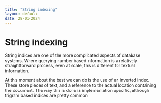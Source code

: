 ```yaml
---
title: "String indexing"
layout: default
date: 28-01-2024
---
```


# String indexing
String indices are one of the more complicated aspects of database systems. Where querying number based information is a relatively straightforward process, even at scale, this is different for textual information.

At this moment about the best we can do is the use of an inverted index. These store pieces of text, and a reference to the actual location containing the document. The way this is done is implementation specific, although trigram based indices are pretty common.
